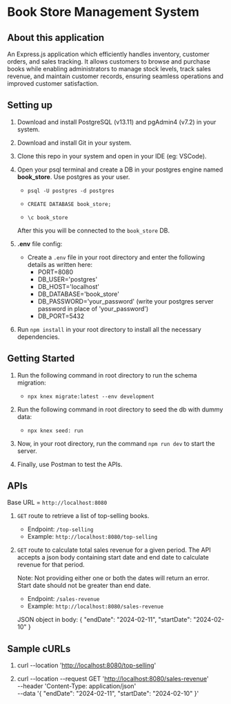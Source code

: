 # Book Store Management System

## About this application

An Express.js application which efficiently handles inventory, customer orders, and sales tracking. It allows customers to browse and purchase books while enabling administrators to manage stock levels, track sales revenue, and maintain customer records, ensuring seamless operations and improved customer satisfaction.

## Setting up

1. Download and install PostgreSQL (v13.11) and pgAdmin4 (v7.2) in your system.
2. Download and install Git in your system.
3. Clone this repo in your system and open in your IDE (eg: VSCode).
4. Open your psql terminal and create a DB in your postgres engine named **book_store**. Use postgres as your user.

   - `psql -U postgres -d postgres`

   - `CREATE DATABASE book_store;`

   - `\c book_store`

   After this you will be connected to the `book_store` DB.

5. **.env** file config:

   - Create a `.env` file in your root directory and enter the following details as written here:
     - PORT=8080
     - DB_USER='postgres'
     - DB_HOST='localhost'
     - DB_DATABASE='book_store'
     - DB_PASSWORD='your_password' (write your postgres server password in place of 'your_password')
     - DB_PORT=5432

6. Run `npm install` in your root directory to install all the necessary dependencies.

## Getting Started

1. Run the following command in root directory to run the schema migration:

   - `npx knex migrate:latest --env development`

2. Run the following command in root directory to seed the db with dummy data:

   - `npx knex seed: run`

3. Now, in your root directory, run the command `npm run dev` to start the server.
4. Finally, use Postman to test the APIs.

## APIs

Base URL = `http://localhost:8080`

1. `GET` route to retrieve a list of top-selling books.

   - Endpoint: `/top-selling`
   - Example: `http://localhost:8080/top-selling`

2. `GET` route to calculate total sales revenue for a given period. The API accepts a json body containing start date and end date to calculate revenue for that period.

   Note: Not providing either one or both the dates will return an error. Start date should not be greater than end date.

   - Endpoint: `/sales-revenue`
   - Example: `http://localhost:8080/sales-revenue`

   JSON object in body: { "endDate": "2024-02-11", "startDate": "2024-02-10" }

## Sample cURLs

1. curl --location '<http://localhost:8080/top-selling>'

2. curl --location --request GET '<http://localhost:8080/sales-revenue>' \
   --header 'Content-Type: application/json' \
   --data '{
   "endDate": "2024-02-11",
   "startDate": "2024-02-10"
   }'
